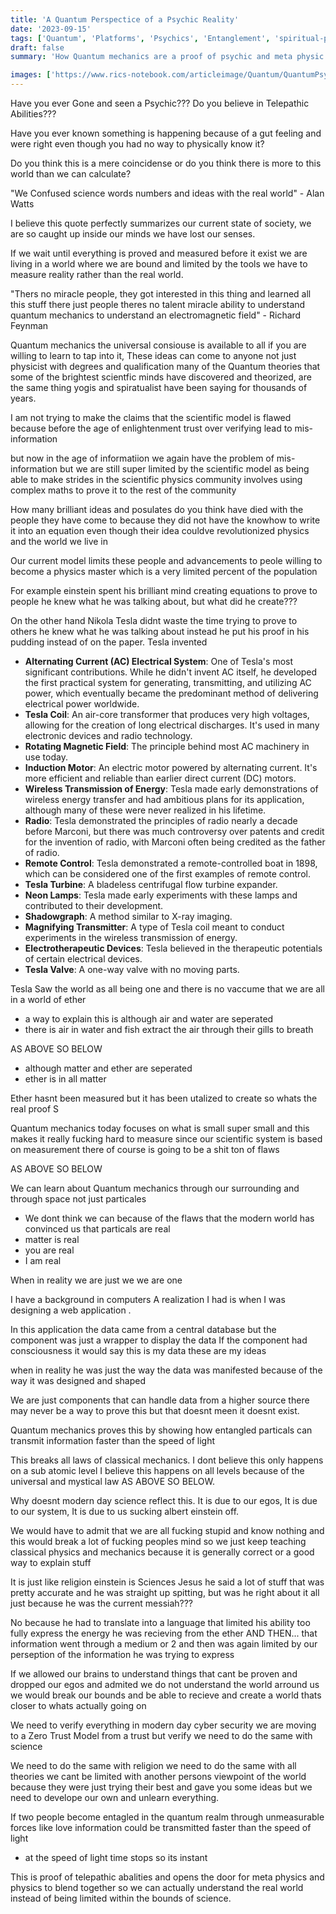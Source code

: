 ```yaml
---
title: 'A Quantum Perspectice of a Psychic Reality'
date: '2023-09-15'
tags: ['Quantum', 'Platforms', 'Psychics', 'Entanglement', 'spiritual-practices']
draft: false
summary: 'How Quantum mechanics are a proof of psychic and meta physic capabilities'

images: ['https://www.rics-notebook.com/articleimage/Quantum/QuantumPsychics.webp']
---
```


Have you ever Gone and seen a Psychic??? Do you believe in Telepathic Abilities???

Have you ever known something is happening because of a gut feeling and were right even though you had no way to physically know it?

Do you think this is a mere coincidense or do you think there is more to this world than we can calculate?

"We Confused science words numbers and ideas with the real world" - Alan Watts

I believe this quote perfectly summarizes our current state of society, we are so caught up inside our minds we have lost our senses.

If we wait until everything is proved and measured before it exist we are living in a world where we are bound and limited by the tools we have to measure reality rather than the real world.

"Thers no miracle people, they got interested in this thing and learned all this stuff there just people theres no talent miracle ability to understand quantum mechanics to understand an electromagnetic field" - Richard Feynman

Quantum mechanics the universal consiouse is available to all if you are willing to learn to tap into it,
These ideas can come to anyone not just physicist with degrees and qualification many of the Quantum theories that
some of the brightest scientfic minds have discovered and theorized, are the same thing yogis and spiratualist have been saying for thousands of years.

I am not trying to make the claims that the scientific model is flawed because before the age of enlightenment trust over verifying lead to mis-information

but now in the age of informatiion we again have the problem of mis-information but we are still super limited by the scientific model as being able to make strides in the scientific physics community involves using complex maths to prove it to the rest of the community

How many brilliant ideas and posulates do you think have died with the people they have come to because they did not have the knowhow to write it into an equation even though their idea couldve revolutionized physics and the world we live in

Our current model limits these people and advancements to peole willing to become a physics master which is a very limited percent of the population

For example einstein spent his brilliant mind creating equations to prove to people he knew what he was talking about, but what did he create???

On the other hand Nikola Tesla didnt waste the time trying to prove to others he knew what he was talking about instead he put his proof in his pudding instead of on the paper.
Tesla invented

- **Alternating Current (AC) Electrical System**: One of Tesla's most significant contributions. While he didn't invent AC itself, he developed the first practical system for generating, transmitting, and utilizing AC power, which eventually became the predominant method of delivering electrical power worldwide.
- **Tesla Coil**: An air-core transformer that produces very high voltages, allowing for the creation of long electrical discharges. It's used in many electronic devices and radio technology.
- **Rotating Magnetic Field**: The principle behind most AC machinery in use today.
- **Induction Motor**: An electric motor powered by alternating current. It's more efficient and reliable than earlier direct current (DC) motors.
- **Wireless Transmission of Energy**: Tesla made early demonstrations of wireless energy transfer and had ambitious plans for its application, although many of these were never realized in his lifetime.
- **Radio**: Tesla demonstrated the principles of radio nearly a decade before Marconi, but there was much controversy over patents and credit for the invention of radio, with Marconi often being credited as the father of radio.
- **Remote Control**: Tesla demonstrated a remote-controlled boat in 1898, which can be considered one of the first examples of remote control.
- **Tesla Turbine**: A bladeless centrifugal flow turbine expander.
- **Neon Lamps**: Tesla made early experiments with these lamps and contributed to their development.
- **Shadowgraph**: A method similar to X-ray imaging.
- **Magnifying Transmitter**: A type of Tesla coil meant to conduct experiments in the wireless transmission of energy.
- **Electrotherapeutic Devices**: Tesla believed in the therapeutic potentials of certain electrical devices.
- **Tesla Valve**: A one-way valve with no moving parts.

Tesla Saw the world as all being one and there is no vaccume that we are all in a world of ether

- a way to explain this is although air and water are seperated
- there is air in water and fish extract the air through their gills to breath

AS ABOVE SO BELOW

- although matter and ether are seperated
- ether is in all matter

Ether hasnt been measured but it has been utalized to create so whats the real proof S

Quantum mechanics today focuses on what is small super small and this makes it really fucking hard to measure since our scientific system is based on measurement there of course is going to be a shit ton of flaws

AS ABOVE SO BELOW

We can learn about Quantum mechanics through our surrounding and through space not just particales

- We dont think we can because of the flaws that the modern world has convinced us that particals are real
- matter is real
- you are real
- I am real

When in reality we are just we we are one

I have a background in computers A realization I had is when I was designing a web application
.

In this application the data came from a central database but the component was just a wrapper to display the data
If the component had consciousness it would say this is my data these are my ideas

when in reality he was just the way the data was manifested because of the way it was designed and shaped

We are just components that can handle data from a higher source there may never be a way to prove this but that doesnt meen it doesnt exist.

Quantum mechanics proves this by showing how entangled particals can transmit information faster than the speed of light

This breaks all laws of classical mechanics. I dont believe this only happens on a sub atomic level I believe this happens on all levels because of the universal and mystical law AS ABOVE SO BELOW.

Why doesnt modern day science reflect this. It is due to our egos, It is due to our system, It is due to us sucking albert einstein off.

We would have to admit that we are all fucking stupid and know nothing and this would break a lot of fucking peoples mind so we just keep teaching classical physics and mechanics because it is generally correct or a good way to explain stuff

It is just like religion einstein is Sciences Jesus he said a lot of stuff that was pretty accurate and he was straight up spitting, but was he right about it all just because he was the current messiah???

No because he had to translate into a language that limited his ability too fully express the energy he was recieving from the ether
AND THEN... that information went through a medium or 2 and then was again limited by our perseption of the information he was trying to express

If we allowed our brains to understand things that cant be proven and dropped our egos and admited we do not understand the world arround us we would break our bounds and be able to recieve and create a world thats closer to whats actually going on

We need to verify everything in modern day cyber security we are moving to a Zero Trust Model from a trust but verify we need to do the same with science

We need to do the same with religion we need to do the same with all theories we cant be limited with another persons viewpoint of the world because they were just trying their best and gave you some ideas but we need to develope our own and unlearn everything.

If two people become entagled in the quantum realm through unmeasurable forces like love information could be transmitted faster than the speed of light

- at the speed of light time stops so its instant

This is proof of telepathic abalities and opens the door for meta physics and physics to blend together so we can actually understand the real world instead of being limited within the bounds of science.
